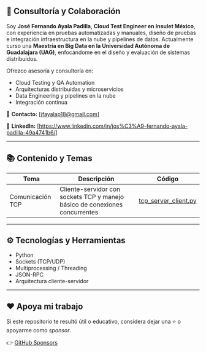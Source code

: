 ## 💼 Consultoría y Colaboración

Soy **José Fernando Ayala Padilla**, **Cloud Test Engineer en Insulet México**, con experiencia en pruebas automatizadas y manuales, diseño de pruebas e integración infraestructura en la nube y pipelines de datos.
Actualmente curso una **Maestría en Big Data en la Universidad Autónoma de Guadalajara (UAG)**, enfocándome en el diseño y evaluación de sistemas distribuidos.

Ofrezco asesoría y consultoría en:

- Cloud Testing y QA Automation
- Arquitecturas distribuidas y microservicios
- Data Engineering y pipelines en la nube
- Integración continua 

📧 **Contacto:** [jfayalap18@gmail.com]

🔗 **LinkedIn:** [https://www.linkedin.com/in/jos%C3%A9-fernando-ayala-padilla-49a4741b6/]

---


## 📚 Contenido y Temas

| Tema | Descripción | Código |
|------|--------------|--------|
| Comunicación TCP | Cliente-servidor con sockets TCP y manejo básico de conexiones concurrentes | [tcp_server_client.py](./tcp_server_client.md) |



---

## ⚙️ Tecnologías y Herramientas

- Python 
- Sockets (TCP/UDP)
- Multiprocessing / Threading
- JSON-RPC
- Arquitectura cliente-servidor


---


## ❤️ Apoya mi trabajo

Si este repositorio te resultó útil o educativo, considera dejar una ⭐ o apoyarme como *sponsor*.

👉 [GitHub Sponsors](https://github.com/sponsors/jfayalapadilla)
